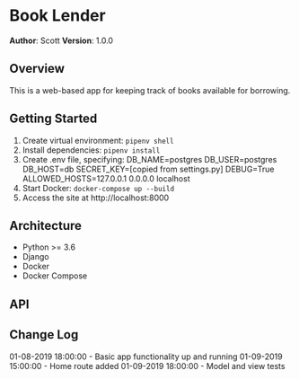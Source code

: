 # Book Lender

**Author**: Scott
**Version**: 1.0.0

## Overview
This is a web-based app for keeping track of books available for borrowing.

## Getting Started
<!-- What are the steps that a user must take in order to build this app on their own machine and get it running? -->
1. Create virtual environment: `pipenv shell`
2. Install dependencies: `pipenv install`
3. Create .env file, specifying:
    DB_NAME=postgres
    DB_USER=postgres
    DB_HOST=db
    SECRET_KEY=[copied from settings.py]
    DEBUG=True
    ALLOWED_HOSTS=127.0.0.1 0.0.0.0 localhost
4. Start Docker: `docker-compose up --build`
5. Access the site at http://localhost:8000

## Architecture
* Python >= 3.6
* Django
* Docker
* Docker Compose


## API
<!-- Provide detailed instructions for your applications usage. This should include any methods or endpoints available to the user/client/developer. Each section should be formatted to provide clear syntax for usage, example calls including input data requirements and options, and example responses or return values. -->

## Change Log
01-08-2019 18:00:00 - Basic app functionality up and running
01-09-2019 15:00:00 - Home route added
01-09-2019 18:00:00 - Model and view tests

